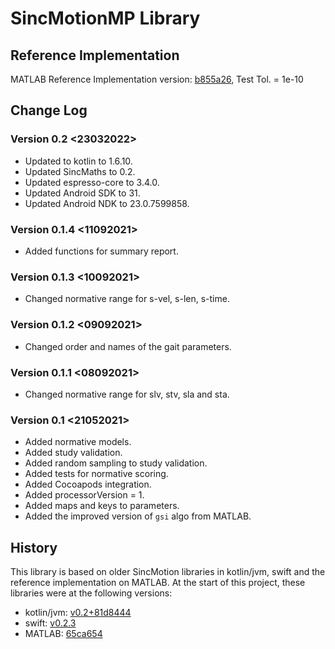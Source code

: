 # SincMotionMP Library

## Reference Implementation

MATLAB Reference Implementation version: [b855a26](https://github.com/GallVp/innerEarMatlab/commit/b855a2687972a6dceb768848287e10054ec1ff74), Test Tol. = 1e-10 

## Change Log

### Version 0.2 <23032022>

+ Updated to kotlin to 1.6.10.
+ Updated SincMaths to 0.2.
+ Updated espresso-core to 3.4.0.
+ Updated Android SDK to 31.
+ Updated Android NDK to 23.0.7599858.

### Version 0.1.4 <11092021>

+ Added functions for summary report.

### Version 0.1.3 <10092021>

+ Changed normative range for s-vel, s-len, s-time.

### Version 0.1.2 <09092021>

+ Changed order and names of the gait parameters.

### Version 0.1.1 <08092021>

+ Changed normative range for slv, stv, sla and sta.

### Version 0.1 <21052021>

+ Added normative models.
+ Added study validation.
+ Added random sampling to study validation.
+ Added tests for normative scoring.
+ Added Cocoapods integration.
+ Added processorVersion = 1.
+ Added maps and keys to parameters.
+ Added the improved version of `gsi` algo from MATLAB.

## History

This library is based on older SincMotion libraries in kotlin/jvm, swift and the reference implementation on MATLAB. At the start of this project, these libraries were at the following versions:

+ kotlin/jvm: [v0.2+81d8444](https://github.com/GallVp/libsinc-android/commit/81d84447a46d203ce60b51d7d6e311a371cfebe4)
+ swift: [v0.2.3](https://github.com/GallVp/SincMotion/tree/v0.2.3)
+ MATLAB: [65ca654](https://github.com/GallVp/innerEarMatlab/commit/65ca654f33a305918c55f07270e3278461503fb5)
